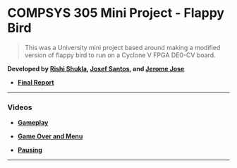 # COMPSYS 305 Mini Project - Flappy Bird

> This was a University mini project based around making a modified version of flappy bird to run on a Cyclone V FPGA DE0-CV board.

**Developed by [Rishi Shukla](https://github.com/rish-shuk), [Josef Santos](https://github.com/JayJsan), and [Jerome Jose](https://github.com/jjos425)**

- [**Final Report**](https://docs.google.com/document/d/1gLAatsa7tKLbkAuwO3-jLxfVgSpaTzngN_q0Cc00LZI/edit?usp=sharing)

---

### Videos

- [**Gameplay**](https://www.youtube.com/watch?v=UWsk4CXabKE)

- [**Game Over and Menu**](https://www.youtube.com/watch?v=Xq7qs65H7x4)

- [**Pausing**](https://www.youtube.com/watch?v=l2Set6OO8m4)

---
